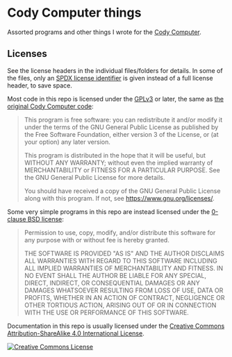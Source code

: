 # Cody Computer things

Assorted programs and other things I wrote for the [Cody Computer](https://www.codycomputer.org/).

## Licenses

See the license headers in the individual files/folders for details.
In some of the files,
only an [SPDX license identifier](https://spdx.org/licenses/) is given instead of a full license header,
to save space.

Most code in this repo is licensed under the [GPLv3](./LICENSE.GPLv3.txt) or later,
the same as [the original Cody Computer code](https://github.com/fjmilens3/cody-computer):

> This program is free software: you can redistribute it and/or modify
> it under the terms of the GNU General Public License as published by
> the Free Software Foundation, either version 3 of the License, or
> (at your option) any later version.
> 
> This program is distributed in the hope that it will be useful,
> but WITHOUT ANY WARRANTY; without even the implied warranty of
> MERCHANTABILITY or FITNESS FOR A PARTICULAR PURPOSE.  See the
> GNU General Public License for more details.
> 
> You should have received a copy of the GNU General Public License
> along with this program.  If not, see <https://www.gnu.org/licenses/>.

Some very simple programs in this repo are instead licensed under the [0-clause BSD license](./LICENSE.0BSD.txt):

> Permission to use, copy, modify, and/or distribute this software for any purpose with or without fee is hereby granted.
> 
> THE SOFTWARE IS PROVIDED "AS IS" AND THE AUTHOR DISCLAIMS ALL WARRANTIES WITH REGARD TO THIS SOFTWARE INCLUDING ALL IMPLIED WARRANTIES OF MERCHANTABILITY AND FITNESS. IN NO EVENT SHALL THE AUTHOR BE LIABLE FOR ANY SPECIAL, DIRECT, INDIRECT, OR CONSEQUENTIAL DAMAGES OR ANY DAMAGES WHATSOEVER RESULTING FROM LOSS OF USE, DATA OR PROFITS, WHETHER IN AN ACTION OF CONTRACT, NEGLIGENCE OR OTHER TORTIOUS ACTION, ARISING OUT OF OR IN CONNECTION WITH THE USE OR PERFORMANCE OF THIS SOFTWARE.

Documentation in this repo is usually licensed under the [Creative Commons Attribution-ShareAlike 4.0 International License](https://creativecommons.org/licenses/by-sa/4.0/).

[![Creative Commons License](https://i.creativecommons.org/l/by-sa/4.0/88x31.png)](https://creativecommons.org/licenses/by-sa/4.0/)
